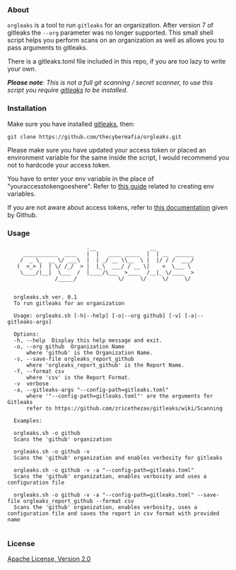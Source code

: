 ### About

`orgleaks` is a tool to run `gitleaks` for an organization. After version 7 of gitleaks the `--org` parameter was no longer supported. This small shell script helps you perform scans on an organization as well as allows you to pass arguments to gitleaks. 

There is a gitleaks.toml file included in this repo, if you are too lazy to write your own.

***Please note**: This is not a full git scanning / secret scanner, to use this script you require [gitleaks](https://github.com/zricethezav/gitleaks) to be installed.*

### Installation

Make sure you have installed [gitleaks](https://github.com/zricethezav/gitleaks/releases), then:

```
git clone https://github.com/thecybermafia/orgleaks.git
```
Please make sure you have updated your access token or placed an environment variable for the same inside the script, I would recommend you not to hardcode your access token. 

You have to enter your env variable in the place of "youraccesstokengoeshere". Refer to [this guide](https://www.digitalocean.com/community/tutorials/how-to-read-and-set-environmental-and-shell-variables-on-linux) related to creating env variables.

If you are not aware about access tokens, refer to [this documentation](https://docs.github.com/en/github/authenticating-to-github/creating-a-personal-access-token) given by Github.

### Usage

```
                         .__                 __             
     ___________  ____   |  |   ____ _____  |  | __  ______ 
    /  _ \_  __ \/ ___\  |  | _/ __ \\__  \ |  |/ / /  ___/ 
   (  <_> )  | \/ /_/  > |  |_\  ___/ / __ \|    <  \___ \  
    \____/|__|  \___  /  |____/\___  >____  /__|_ \/____  > 
               /_____/             \/     \/     \/     \/  
  

  orgleaks.sh ver. 0.1
  To run gitleaks for an organization

  Usage: orgleaks.sh [-h|--help] [-o|--org github] [-v] [-a|--gitleaks-args]

  Options:
  -h, --help  Display this help message and exit.
  -o, --org github  Organization Name
      where 'github' is the Organization Name.
  -s, --save-file orgleaks_report_github
      where 'orgleaks_report_github' is the Report Name.
  -f, --format csv
      where 'csv' is the Report Format.
  -v  verbose
  -a, --gitleaks-args "--config-path=gitleaks.toml"
      where '"--config-path=gitleaks.toml"' are the arguments for Gitleaks
      refer to https://github.com/zricethezav/gitleaks/wiki/Scanning

  Examples:

  orgleaks.sh -o github
  Scans the 'github' organization

  orgleaks.sh -o github -v 
  Scans the 'github' organization and enables verbosity for gitleaks

  orgleaks.sh -o github -v -a "--config-path=gitleaks.toml"
  Scans the 'github' organization, enables verbosity and uses a configuration file

  orgleaks.sh -o github -v -a "--config-path=gitleaks.toml" --save-file orgleaks_report_github --format csv
  Scans the 'github' organization, enables verbosity, uses a configuration file and saves the report in csv format with provided name
  
```

### License

[Apache License, Version 2.0](https://www.apache.org/licenses/LICENSE-2.0)
